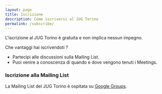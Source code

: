 ```yaml
---
layout: page
title: Iscrizione
description: Come iscriversi al JUG Torino
permalink: /subscribe/
---
```


L'iscrizione al JUG Torino è gratuita e non implica nessun impegno.

Che vantaggi hai iscrivendoti ?

* Partecipi alle discussioni sulla Mailing List.
* Puoi venire a conoscenza di quando e dove vengono tenuti i Meetings.

### Iscrizione alla Mailing List

La Mailing List del JUG Torino è ospitata su [Google Groups](https://groups.google.com/g/jugtorino).
